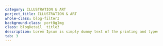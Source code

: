 ```yaml
---
category: ILLUSTRATION & ART
porject_title: ILLUSTRATION & ART
whole-class: blog-filter3
background-class: portBgImg
class: blogDetail__title3
description: Lorem Ipsum is simply dummy text of the printing and typesetting industry. Lorem Ipsum is simply dummy text of the...
tab: 3
---
```

